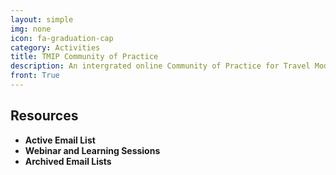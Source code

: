 ```yaml
---
layout: simple
img: none
icon: fa-graduation-cap
category: Activities
title: TMIP Community of Practice
description: An intergrated online Community of Practice for Travel Model Improvement Program (TMIP).
front: True
---
```


## Resources
 - **Active Email List**
 - **Webinar and Learning Sessions**
 - **Archived Email Lists**

